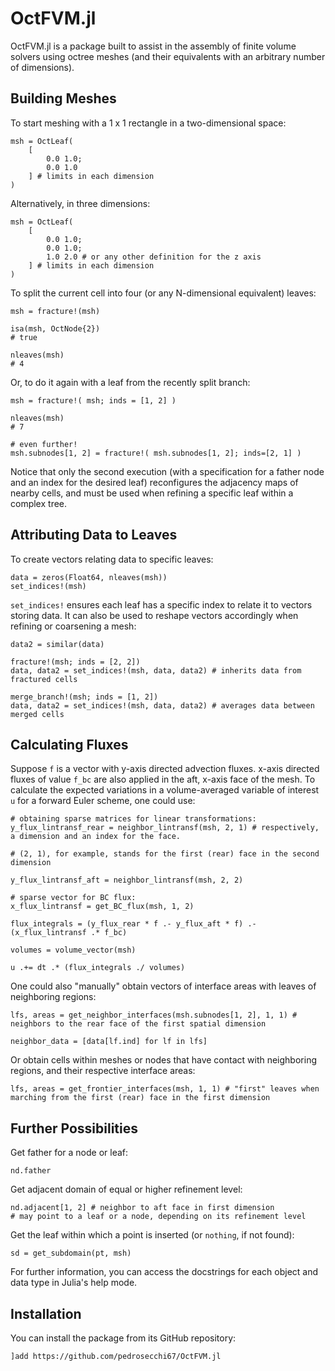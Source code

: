 # OctFVM.jl

OctFVM.jl is a package built to assist in the assembly of finite volume solvers using octree meshes (and their equivalents with an arbitrary number of dimensions).

## Building Meshes

To start meshing with a 1 x 1 rectangle in a two-dimensional space:

```
msh = OctLeaf(
    [
        0.0 1.0;
        0.0 1.0
    ] # limits in each dimension
)
```

Alternatively, in three dimensions:

```
msh = OctLeaf(
    [
        0.0 1.0;
        0.0 1.0;
        1.0 2.0 # or any other definition for the z axis
    ] # limits in each dimension
)
```

To split the current cell into four (or any N-dimensional equivalent) leaves:

```
msh = fracture!(msh)

isa(msh, OctNode{2})
# true

nleaves(msh)
# 4
```

Or, to do it again with a leaf from the recently split branch:

```
msh = fracture!( msh; inds = [1, 2] )

nleaves(msh)
# 7

# even further!
msh.subnodes[1, 2] = fracture!( msh.subnodes[1, 2]; inds=[2, 1] )
```

Notice that only the second execution (with a specification for a father node and an index for the desired leaf) reconfigures the adjacency maps of nearby cells, and must be used when refining a specific leaf within a complex tree.

## Attributing Data to Leaves

To create vectors relating data to specific leaves:

```
data = zeros(Float64, nleaves(msh))
set_indices!(msh)
```

`set_indices!` ensures each leaf has a specific index to relate it to vectors storing data. It can also be used to reshape vectors accordingly when refining or coarsening a mesh:

```
data2 = similar(data)

fracture!(msh; inds = [2, 2])
data, data2 = set_indices!(msh, data, data2) # inherits data from fractured cells

merge_branch!(msh; inds = [1, 2])
data, data2 = set_indices!(msh, data, data2) # averages data between merged cells
```

## Calculating Fluxes

Suppose `f` is a vector with y-axis directed advection fluxes. x-axis directed fluxes of value `f_bc` are also applied in the aft, x-axis face of the mesh.
To calculate the expected variations in a volume-averaged variable of interest `u` for a forward Euler scheme, one could use:

```
# obtaining sparse matrices for linear transformations:
y_flux_lintransf_rear = neighbor_lintransf(msh, 2, 1) # respectively, a dimension and an index for the face.

# (2, 1), for example, stands for the first (rear) face in the second dimension

y_flux_lintransf_aft = neighbor_lintransf(msh, 2, 2)

# sparse vector for BC flux:
x_flux_lintransf = get_BC_flux(msh, 1, 2)

flux_integrals = (y_flux_rear * f .- y_flux_aft * f) .- (x_flux_lintransf .* f_bc)

volumes = volume_vector(msh)

u .+= dt .* (flux_integrals ./ volumes)
```

One could also "manually" obtain vectors of interface areas with leaves of neighboring regions:

```
lfs, areas = get_neighbor_interfaces(msh.subnodes[1, 2], 1, 1) # neighbors to the rear face of the first spatial dimension

neighbor_data = [data[lf.ind] for lf in lfs]
```

Or obtain cells within meshes or nodes that have contact with neighboring regions, and their respective interface areas:

```
lfs, areas = get_frontier_interfaces(msh, 1, 1) # "first" leaves when marching from the first (rear) face in the first dimension
```

## Further Possibilities

Get father for a node or leaf:

```
nd.father
```

Get adjacent domain of equal or higher refinement level:

```
nd.adjacent[1, 2] # neighbor to aft face in first dimension
# may point to a leaf or a node, depending on its refinement level
```

Get the leaf within which a point is inserted (or `nothing`, if not found):

```
sd = get_subdomain(pt, msh)
```

For further information, you can access the docstrings for each object and data type in Julia's help mode.

## Installation

You can install the package from its GitHub repository:

```
]add https://github.com/pedrosecchi67/OctFVM.jl
```
